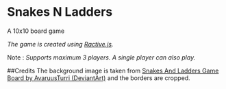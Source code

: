 Snakes N Ladders
================
A 10x10 board game

_*The game is created using [Ractive.js](http://www.ractivejs.org/).*_

Note : _*Supports maximum 3 players. A single player can also play.*_

##Credits
The background image is taken from [Snakes And Ladders Game Board by AvaruusTurri (DeviantArt)](http://avaruusturri.deviantart.com/art/Snakes-And-Ladders-Game-Board-368565604) and the borders are cropped.